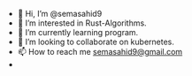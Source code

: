 - 👋 Hi, I’m @semasahid9
- 👀 I’m interested in Rust-Algorithms.
- 🌱 I’m currently learning program.
- 💞️ I’m looking to collaborate on kubernetes.
- 📫 How to reach me semasahid9@gmail.com
- 
<!---
semasahid9/semasahid9 is a ✨ special ✨ repository because its `READMa


